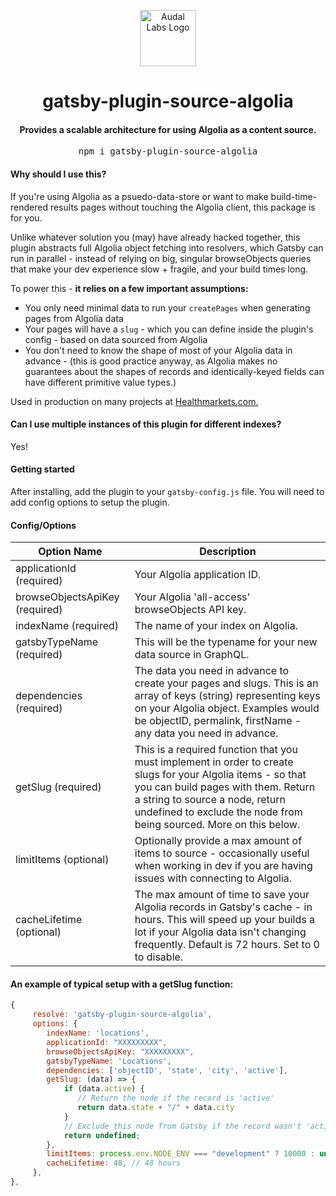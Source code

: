 <p align="center">
  <a href="http://www.audallabs.com">
    <img alt="Audal Labs Logo" src="https://static.audallabs.com/logodark.png" width="90" />
  </a>
</p>

<h1 align="center">gatsby-plugin-source-algolia</h1>

<h4 align="center">Provides a scalable architecture for using Algolia as a content source.</h4>

<pre align="center">npm i gatsby-plugin-source-algolia</pre>

#### Why should I use this?
If you're using Algolia as a psuedo-data-store or want to make build-time-rendered results pages without touching the Algolia client, this package is for you.

Unlike whatever solution you (may) have already hacked together, this plugin abstracts full Algolia object fetching into resolvers, which Gatsby can run in parallel - instead of relying on big, singular browseObjects queries that make your dev experience slow + fragile, and your build times long.

To power this - <b>it relies on a few important assumptions:</b>

- You only need minimal data to run your `createPages` when generating pages from Algolia data
- Your pages will have a `slug` - which you can define inside the plugin's config - based on data sourced from Algolia
- You don't need to know the shape of most of your Algolia data in advance - (this is good practice anyway, as Algolia makes no guarantees about the shapes of records and identically-keyed fields can have different primitive value types.)

Used in production on many projects at <a href="https://healthmarkets.com">Healthmarkets.com.</a>

#### Can I use multiple instances of this plugin for different indexes?
Yes!

#### Getting started
After installing, add the plugin to your `gatsby-config.js` file. You will need to add config options to setup the plugin.

#### Config/Options
| Option Name             | Description                                                                                                                                                                                                                                                                                                                                                                                                                                                                  
|-----------------------------|-------------------------------------------------------------------------------------------------------------------
| applicationId (required)               | Your Algolia application ID.
| browseObjectsApiKey (required)        | Your Algolia 'all-access' browseObjects API key.
| indexName (required)       | The name of your index on Algolia.                          
| gatsbyTypeName (required) | This will be the typename for your new data source in GraphQL.                 
| dependencies (required)     | The data you need in advance to create your pages and slugs. This is an array of keys (string) representing keys on your Algolia object. Examples would be objectID, permalink, firstName - any data you need in advance.                                                                                                                                                                                                                                                                                                                        
| getSlug (required)   | This is a required function that you must implement in order to create slugs for your Algolia items - so that you can build pages with them. Return a string to source a node, return undefined to exclude the node from being sourced. More on this below.                                                                                                                                                                                                                                                                                     
| limitItems (optional)    |  Optionally provide a max amount of items to source - occasionally useful when working in dev if you are having issues with connecting to Algolia.
| cacheLifetime (optional)    |  The max amount of time to save your Algolia records in Gatsby's cache - in hours. This will speed up your builds a lot if your Algolia data isn't changing frequently. Default is 72 hours. Set to 0 to disable.

#### An example of typical setup with a getSlug function:
```js
{
     resolve: 'gatsby-plugin-source-algolia', 
     options: {
        indexName: 'locations', 
        applicationId: "XXXXXXXXX",
        browseObjectsApiKey: "XXXXXXXXX",
        gatsbyTypeName: 'Locations',
        dependencies: ['objectID', 'state', 'city', 'active'],
        getSlug: (data) => {
            if (data.active) {
               // Return the node if the record is 'active'
               return data.state + "/" + data.city
            }
            // Exclude this node from Gatsby if the record wasn't 'active' on Algolia
            return undefined;
        },
        limitItems: process.env.NODE_ENV === "development" ? 10000 : undefined,
        cacheLifetime: 48, // 48 hours
     },
},
```
